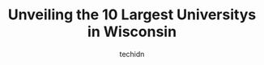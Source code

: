 ---
layout: ampstory
image: https://i0.wp.com/paketmu.com/wp-content/uploads/2023/06/university-of-wisconsin-superior-0-in-wisconsin-1686367936.jpeg?resize=640,853
author: techidn
featured: false
description: Explore the diverse University scene in Wisconsin, home to an incredible selection of 10 establishments catering to every taste. Whether youre in search of iconic favorites or undiscovered 
title: Unveiling the 10 Largest Universitys in Wisconsin
cover:
   title: Unveiling the 10 Largest Universitys in Wisconsin
   subtitle: RICKPATE
   background: https://paketmu.com/wp-content/uploads/2023/06/university-of-wisconsin-superior-0-in-wisconsin-1686367936.jpeg

pages: 
 - layout: thirds
   top: <h1>#1 University of Wisconsin-Madison</h1>
   bottom: "<p>This college is so neat! The campus is so pretty along the lake with all sorts of activities. Theres so many cool building and academic centers for students like me to</p>"
   background: https://paketmu.com/wp-content/uploads/2023/06/university-of-wisconsin-superior-1-in-wisconsin-1686367936.jpeg
   backgroundblur: true
 - layout: thirds
   top: <h1>#2 University of Wisconsin-Milwaukee</h1>
   bottom: "<p>The best universities in Milwaukee. This was my first choice because of several factors. First thing being the teaching and the students to faculty ratio. And second one </p>"
   background: https://paketmu.com/wp-content/uploads/2023/06/university-of-wisconsin-superior-2-in-wisconsin-1686367937.jpeg
   cta:
      link: https://paketmu.com/unveiling-the-10-largest-universitys-in-wisconsin/
      text: Unveiling the 10 Largest Universitys in Wisconsin
 - layout: thirds
   top: <h1>#3 University of Wisconsin–Eau Claire</h1>
   bottom: "<p>The University is quite repulsing to be present on. The dormitory and kitchen was very unsanitary. The professors have troubles being present for their own scheduled clas</p>"
   background: https://paketmu.com/wp-content/uploads/2023/06/university-of-wisconsin-superior-3-in-wisconsin-1686367938.jpeg
   cta:
      link: https://paketmu.com/unveiling-the-10-largest-universitys-in-wisconsin/
      text: Unveiling the 10 Largest Universitys in Wisconsin
 - layout: thirds
   top: <h1>#4 Concordia University Wisconsin</h1>
   bottom: "<p>12800 N Lake Shore Dr, Mequon, WI 53097, United States</p>"
   background: https://images.unsplash.com/photo-1613843873231-1447db182f97?ixlib=rb-4.0.3&ixid=MnwxMjA3fDB8MHxwaG90by1wYWdlfHx8fGVufDB8fHx8&auto=format&fit=crop&w=640&h=853&q=80
   cta:
      link: https://paketmu.com/unveiling-the-10-largest-universitys-in-wisconsin/
      text: Unveiling the 10 Largest Universitys in Wisconsin
 - layout: thirds
   top: <h1>#5 University of Wisconsin-Whitewater</h1>
   bottom: "<p>800 W Main St, Whitewater, WI 53190, United States</p>"
   background: https://images.unsplash.com/photo-1531169509526-f8f1fdaa4a67?ixlib=rb-4.0.3&ixid=MnwxMjA3fDB8MHxwaG90by1wYWdlfHx8fGVufDB8fHx8&auto=format&fit=crop&w=640&h=853&q=80
   cta:
      link: https://paketmu.com/unveiling-the-10-largest-universitys-in-wisconsin/
      text: Unveiling the 10 Largest Universitys in Wisconsin
 - layout: thirds
   top: <h1>#6 University of Wisconsin-Parkside</h1>
   bottom: "<p>900 Wood Rd, Kenosha, WI 53144, United States</p>"
   background: https://images.unsplash.com/photo-1509114397022-ed747cca3f65?ixlib=rb-4.0.3&ixid=MnwxMjA3fDB8MHxwaG90by1wYWdlfHx8fGVufDB8fHx8&auto=format&fit=crop&w=640&h=853&q=80
   cta:
      link: https://paketmu.com/unveiling-the-10-largest-universitys-in-wisconsin/
      text: Unveiling the 10 Largest Universitys in Wisconsin
 - layout: thirds
   top: <h1>#7 University of Wisconsin-Stout</h1>
   bottom: "<p>712 Broadway St S, Menomonie, WI 54751, United States</p>"
   background: https://images.unsplash.com/photo-1518640467707-6811f4a6ab73?ixlib=rb-4.0.3&ixid=MnwxMjA3fDB8MHxwaG90by1wYWdlfHx8fGVufDB8fHx8&auto=format&fit=crop&w=640&h=853&q=80
   cta:
      link: https://paketmu.com/unveiling-the-10-largest-universitys-in-wisconsin/
      text: Unveiling the 10 Largest Universitys in Wisconsin
 - layout: thirds
   middle: Continue reading...
   background: https://images.unsplash.com/photo-1527067829737-402993088e6b?ixlib=rb-4.0.3&ixid=MnwxMjA3fDB8MHxwaG90by1wYWdlfHx8fGVufDB8fHx8&auto=format&fit=crop&w=640&h=853&q=80
   cta:
      link: https://paketmu.com/unveiling-the-10-largest-universitys-in-wisconsin/
      text: Unveiling the 10 Largest Universitys in Wisconsin
      
---